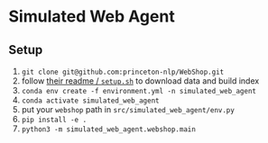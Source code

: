 # Simulated Web Agent

## Setup
1. `git clone git@github.com:princeton-nlp/WebShop.git`
2. follow [their readme / `setup.sh`](https://github.com/princeton-nlp/WebShop) to download data and build index
3. `conda env create -f environment.yml -n simulated_web_agent`
4. `conda activate simulated_web_agent`
5. put your `webshop` path in `src/simulated_web_agent/env.py`
6. `pip install -e .`
7. `python3 -m simulated_web_agent.webshop.main`

